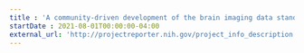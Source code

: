 ```yaml
---
title : 'A community-driven development of the brain imaging data standard (BIDS) to describe macroscopic brain connections'
startDate : 2021-08-01T00:00:00-04:00
external_url: 'http://projectreporter.nih.gov/project_info_description.cfm?aid=10253558'
---
```

